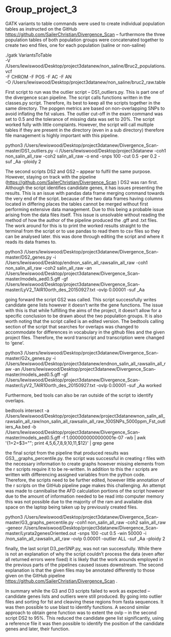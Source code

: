 # Group_project_3

GATK variants to table commands were used to create individual population tables as instructed on the GitHub https://github.com/SailerChristian/Divergence_Scan – furthermore the three population tables of both population groups were concatenated together to create two end files, one for each population (saline or non-saline)

./gatk VariantsToTable \
-V /Users/lewiswood/Desktop/project3datanew/non_saline/Bruc2_populations.vcf \
-F CHROM -F POS -F AC -F AN \
-O /Users/lewiswood/Desktop/project3datanew/non_saline/bruc2_raw.table

First script to run was the outlier script – DS1_outliers.py. This is part one of the divergence scan pipeline. The script calls functions written in the classes.py script. Therefore, its best to keep all the scripts together in the same directory. The popgen metrics are based on non-overlapping SNPs to avoid inflating the fst values. The outlier cut-off in the exam command was set to 0.5 and the tolerance of missing data was set to 20%. The script worked fully with little complaints. However, the script will call multiple tables if they are present in the  directory (even in a sub directory) therefore file management is highly important with this pipeline. 

python3 /Users/lewiswood/Desktop/project3datanew/Divergence_Scan-master/DS1_outliers.py -i /Users/lewiswood/Desktop/project3datanew -coh1 non_salin_all_raw -coh2 salin_all_raw -o end -snps 100 -cut 0.5 -per 0.2 -suf _Aa -ploidy 2

The second scripts DS2 and GS2 – appear to fulfil the same purpose. However, staying on track with the pipeline (https://github.com/SailerChristian/Divergence_Scan ) DS2 was ran first. Although the script identifies candidate genes, it has issues presenting the results. This is an issue with pandas data frame merging command towards the very end of the script. because of the two data frames having columns located in differing places the tables cannot be merged without first performing extensive data management. Due to this being a probable issue arising from the data files itself. This issue is unsolvable without reading the method of how the author of the pipeline produced the .gff and .txt files. The work around for this is to print the worked results straight to the terminal from the script or to use pandas to read them to csv files so they can be analysed later. this was done through editing the script and where it reads its data frames to. 

python3 /Users/lewiswood/Desktop/project3datanew/Divergence_Scan-master/DS2_genes.py -i /Users/lewiswood/Desktop/endnon_salin_all_rawsalin_all_raw -coh1 non_salin_all_raw -coh2 salin_all_raw -an /Users/lewiswood/Desktop/project3datanew/Divergence_Scan-master/models_aed0.5.gff -gf /Users/lewiswood/Desktop/project3datanew/Divergence_Scan-master/LyV2_TAIR10orth_des_20150927.txt -ovlp 0.00001 -suf _Aa


going forward the script GS2 was called. This script successfully writes candidate gene lists however it doesn’t write the gene functions. The issue with this is that while fulfilling the aims of the project, it doesn’t allow for a specific conclusion to be drawn about the two population groups. It is also worth noting that the script called is an edited version. The bedtools calling section of the script that searches for overlaps was changed to accommodate for differences in vocabulary in the github files and the given project files. Therefore, the word transcript and transcription were changed to ‘gene’.



python3 /Users/lewiswood/Desktop/project3datanew/Divergence_Scan-master/G2x_genes.py -i /Users/lewiswood/Desktop/project3datanew/endnon_salin_all_rawsalin_all_raw -an /Users/lewiswood/Desktop/project3datanew/Divergence_Scan-master/models_aed0.5.gff -gf /Users/lewiswood/Desktop/project3datanew/Divergence_Scan-master/LyV2_TAIR10orth_des_20150927.txt -ovlp 0.00001 -suf _Aa worked

 Furthermore, bed tools can also be ran outside of the script to identify overlaps. 	

bedtools intersect -a /Users/lewiswood/Desktop/project3datanew/project3datanewnon_salin_all_rawsalin_all_raw/non_salin_all_rawsalin_all_raw_100SNPs_5000ppm_Fst_outliers_Aa.bed -b /Users/lewiswood/Desktop/project3datanew/Divergence_Scan-master/models_aed0.5.gff -f 1.0000000000000001e-07 -wb | awk '{$1=$2=$3=""; print $4,$5,$6,$7,$8,$9,$10,$11,$12}' | grep gene

the final script from the pipeline that produced results was GS3__graphs_percentile.py. the script was successful in creating r files with the necessary information to create graphs however missing elements from the r scripts require it to be re-written. In addition to this the r scripts are written with differencing assigned variables from the python code. Therefore, the scripts need to be further edited, however little annotation of the r scripts on the GitHub pipeline page makes this challenging. An attempt was made to cannibalise the AFD calculation portions of the script however due to the amount of information needed to be read into computer memory this was not possible due to the majority of the ram and available disk space on the laptop being taken up by previously created files. 

python3 /Users/lewiswood/Desktop/project3datanew/Divergence_Scan-master/G3_graphs_percentile.py -coh1 non_salin_all_raw -coh2 salin_all_raw -geneor /Users/lewiswood/Desktop/project3datanew/Divergence_Scan-master/Lyrata2genesOriented.out -snps 100 -cut 0.5 -win 50000 -i /non_salin_all_rawsalin_all_raw -ovlp 0.00001 -outlier ALL -suf _Aa -ploidy 2

finally, the last script D3_perSNP.py, was not ran successfully. While there is not an explanation of why the script couldn’t process the data (even after all returned errors were fixed) it is likely that the work arounds employed in the previous parts of the pipelines caused issues downstream. The second explanation is that the given files may be annotated differently to those given on the GitHub pipeline https://github.com/SailerChristian/Divergence_Scan . 

In summary while the G3 and D3 scripts failed to work as expected – candidate genes lists and outliers were still produced. By going into outlier files and sorting for fst and cleaving these regions from fasta sequences. It was then possible to use blast to identify functions. A second similar approach to obtain gene function was to extent the ovlp – in the second script DS2 to 95%. This reduced the candidate gene list significantly, using a reference file it was then possible to identify the position of the candidate genes and later, their function. 
